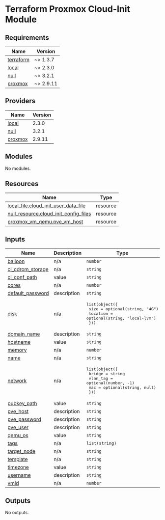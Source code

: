 # Terraform Proxmox Cloud-Init Module
<!-- BEGINNING OF PRE-COMMIT-TERRAFORM DOCS HOOK -->
## Requirements

| Name | Version |
|------|---------|
| <a name="requirement_terraform"></a> [terraform](#requirement\_terraform) | ~> 1.3.7 |
| <a name="requirement_local"></a> [local](#requirement\_local) | ~> 2.3.0 |
| <a name="requirement_null"></a> [null](#requirement\_null) | ~> 3.2.1 |
| <a name="requirement_proxmox"></a> [proxmox](#requirement\_proxmox) | ~> 2.9.11 |

## Providers

| Name | Version |
|------|---------|
| <a name="provider_local"></a> [local](#provider\_local) | 2.3.0 |
| <a name="provider_null"></a> [null](#provider\_null) | 3.2.1 |
| <a name="provider_proxmox"></a> [proxmox](#provider\_proxmox) | 2.9.11 |

## Modules

No modules.

## Resources

| Name | Type |
|------|------|
| [local_file.cloud_init_user_data_file](https://registry.terraform.io/providers/hashicorp/local/latest/docs/resources/file) | resource |
| [null_resource.cloud_init_config_files](https://registry.terraform.io/providers/hashicorp/null/latest/docs/resources/resource) | resource |
| [proxmox_vm_qemu.pve_vm_host](https://registry.terraform.io/providers/telmate/proxmox/latest/docs/resources/vm_qemu) | resource |

## Inputs

| Name | Description | Type | Default | Required |
|------|-------------|------|---------|:--------:|
| <a name="input_balloon"></a> [balloon](#input\_balloon) | n/a | `number` | `0` | no |
| <a name="input_ci_cdrom_storage"></a> [ci\_cdrom\_storage](#input\_ci\_cdrom\_storage) | n/a | `string` | `"local-lvm"` | no |
| <a name="input_ci_conf_path"></a> [ci\_conf\_path](#input\_ci\_conf\_path) | value | `string` | n/a | yes |
| <a name="input_cores"></a> [cores](#input\_cores) | n/a | `number` | `1` | no |
| <a name="input_default_password"></a> [default\_password](#input\_default\_password) | description | `string` | `"cloud1"` | no |
| <a name="input_disk"></a> [disk](#input\_disk) | n/a | <pre>list(object({<br>    size     = optional(string, "4G")<br>    location = optional(string, "local-lvm")<br>  }))</pre> | n/a | yes |
| <a name="input_domain_name"></a> [domain\_name](#input\_domain\_name) | description | `string` | `""` | no |
| <a name="input_hostname"></a> [hostname](#input\_hostname) | value | `string` | n/a | yes |
| <a name="input_memory"></a> [memory](#input\_memory) | n/a | `number` | `512` | no |
| <a name="input_name"></a> [name](#input\_name) | n/a | `string` | n/a | yes |
| <a name="input_network"></a> [network](#input\_network) | n/a | <pre>list(object({<br>    bridge   = string<br>    vlan_tag = optional(number, -1)<br>    mac      = optional(string, null)<br>  }))</pre> | n/a | yes |
| <a name="input_pubkey_path"></a> [pubkey\_path](#input\_pubkey\_path) | value | `string` | n/a | yes |
| <a name="input_pve_host"></a> [pve\_host](#input\_pve\_host) | description | `string` | n/a | yes |
| <a name="input_pve_password"></a> [pve\_password](#input\_pve\_password) | description | `string` | n/a | yes |
| <a name="input_pve_user"></a> [pve\_user](#input\_pve\_user) | description | `string` | n/a | yes |
| <a name="input_qemu_os"></a> [qemu\_os](#input\_qemu\_os) | value | `string` | `"l26"` | no |
| <a name="input_tags"></a> [tags](#input\_tags) | n/a | `list(string)` | n/a | yes |
| <a name="input_target_node"></a> [target\_node](#input\_target\_node) | n/a | `string` | n/a | yes |
| <a name="input_template"></a> [template](#input\_template) | n/a | `string` | `""` | no |
| <a name="input_timezone"></a> [timezone](#input\_timezone) | value | `string` | `"America/Vancouver"` | no |
| <a name="input_username"></a> [username](#input\_username) | description | `string` | `"luke"` | no |
| <a name="input_vmid"></a> [vmid](#input\_vmid) | n/a | `number` | n/a | yes |

## Outputs

No outputs.
<!-- END OF PRE-COMMIT-TERRAFORM DOCS HOOK -->
